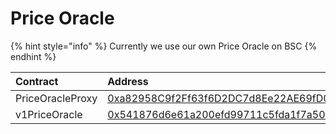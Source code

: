 # Price Oracle

{% hint style="info" %}
Currently we use our own Price Oracle on BSC
{% endhint %}

| Contract | Address |
| :--- | :--- |
| PriceOracleProxy | [0xa82958C9f2Ff63f6D2DC7d8Ee22AE69fD0819477](https://bscscan.com/address/0xa82958C9f2Ff63f6D2DC7d8Ee22AE69fD0819477) |
| v1PriceOracle | [0x541876d6e61a200efd99711c5fda1f7a50d14847](https://bscscan.com/address/0x541876d6e61a200efd99711c5fda1f7a50d14847)  |



